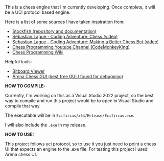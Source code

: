This is a chess engine that I'm currently developing. Once complete, it will be a UCI protocol based engine. 

Here is a list of some sources I have taken inspiration from:
- [Stockfish (repository and documentation)](https://github.com/official-stockfish/Stockfish)
- [Sebastian Lague - Coding Adventure: Chess (video)](https://youtu.be/U4ogK0MIzqk?si=B_AzoIEiNSfqXBnx)
- [Sebastian Lague - Coding Adventure: Making a Better Chess Bot (video)](https://youtu.be/_vqlIPDR2TU?si=7MfmTSUdMzOQnqTo)
- [Chess Programming Youtube Channel (CodeMonkeyKing)](https://www.youtube.com/@chessprogramming591)
- [Chess Programming Wiki](https://www.chessprogramming.org/Main_Page)

Helpful tools:
- [Bitboard Viewer](https://tearth.dev/bitboard-viewer/)
- [Arena Chess GUI (best free GUI I found for debugging)](http://www.playwitharena.de/)

**HOW TO COMPILE:**

Currently, I'm working on this as a Visual Studio 2022 project, so the best way to compile and run this project would be to open in Visual Studio and compile that way. 

The executable will be in `Ecifircas/x64/Release/Ecifircas.exe`.

I will also include the `.exe` in my release.

**HOW TO USE:**

This project follows uci protocol, so to use it you just need to point a chess UI that expects an engine to the .exe file. For testing this project I used Arena chess UI.
